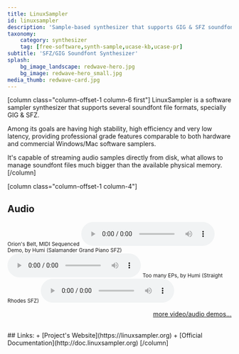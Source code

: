 ```yaml
---
title: LinuxSampler
id: linuxsampler
description: 'Sample-based synthesizer that supports GIG & SFZ soundfont formats'
taxonomy:
    category: synthesizer
    tag: [free-software,synth-sample,ucase-kb,ucase-pr]
subtitle: 'SFZ/GIG Soundfont Synthesizer'
splash:
    bg_image_landscape: redwave-hero.jpg
    bg_image: redwave-hero_small.jpg
media_thumb: redwave-card.jpg
---
```

[column class="column-offset-1 column-6 first"]
LinuxSampler is a software sampler synthesizer that supports several soundfont file formats, specially GIG & SFZ.

Among its goals are having high stability, high efficiency and very low latency, providing professional grade features comparable to both hardware and commercial Windows/Mac software samplers.

It's capable of streaming audio samples directly from disk, what allows to manage soundfont files much bigger than the available physical memory.
[/column]

[column class="column-offset-1 column-4"]
## Audio
<small>Orion's Belt, MIDI Sequenced</small>
![Orion's Belt, MIDI Sequenced](OrionsBelt.ogg)
<small>Demo, by Humi (Salamander Grand Piano SFZ)</small>
![SalamanderGrandPianoDemoByHumi.mp3](SalamanderGrandPianoDemoByHumi.mp3)
<small>Too many EPs, by Humi (Straight Rhodes SFZ)</small>
![RhodesHammondByHumi.mp3](RhodesHammondByHumi.mp3)
<br>
<p align="right">
 <a href="https://wiki.zynthian.org/index.php/Zynthian_Sound_Demos" target="_blank">more video/audio demos...</a>
</p>
<br>
## Links:
+ [Project's Website](https://linuxsampler.org)
+ [Official Documentation](http://doc.linuxsampler.org)
[/column]
